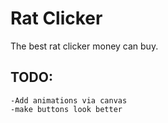 # Rat Clicker
The best rat clicker money can buy.

## TODO:
```
-Add animations via canvas
-make buttons look better
```
